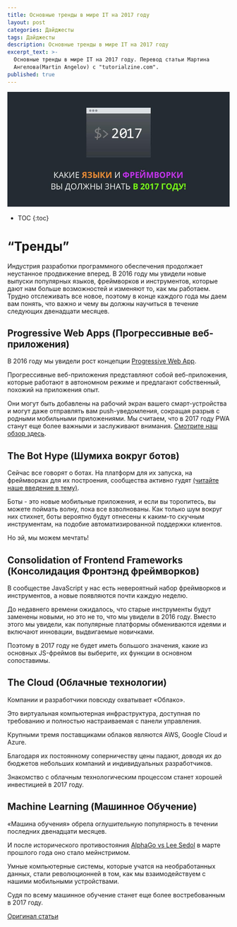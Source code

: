 ```yaml
---
title: Основные тренды в мире IT на 2017 году
layout: post
categories: Дайджесты
tags: Дайджесты
description: Основные тренды в мире IT на 2017 году
excerpt_text: >-
  Основные тренды в мире IT на 2017 году. Перевод статьи Мартина
  Ангелова(Martin Angelov) с "tutorialzine.com".
published: true
---
```


![Основные тренды в мире IT на 2017 году](/images/post/digest/04-2017/the-languages-and-frameworks-you-should-learn-in-2017.png)

* TOC
{:toc}

# “Тренды”

Индустрия разработки программного обеспечения продолжает неустанное продвижение вперед. В 2016 году мы увидели новые выпуски популярных языков, фреймворков и инструментов, которые дают нам больше возможностей и изменяют то, как мы работаем. Трудно отслеживать все новое, поэтому в конце каждого года мы даем вам понять, что важно и чему вы должны научиться в течение следующих двенадцати месяцев.


## Progressive Web Apps (Прогрессивные веб-приложения)

В 2016 году мы увидели рост концепции [Progressive Web App](https://developers.google.com/web/progressive-web-apps/). 

Прогрессивные веб-приложения представляют собой веб-приложения, которые работают в автономном режиме и предлагают собственный, похожий на приложения опыт. 

Они могут быть добавлены на рабочий экран вашего смарт-устройства и могут даже отправлять вам push-уведомления, сокращая разрыв с родными мобильными приложениями. Мы считаем, что в 2017 году PWA станут еще более важными и заслуживают внимания. [Смотрите наш обзор здесь](http://tutorialzine.com/2016/09/everything-you-should-know-about-progressive-web-apps/).

## The Bot Hype (Шумиха вокруг ботов)

Сейчас все говорят о ботах. На платформ для их запуска, на фреймворках для их построения, сообщества активно гудят [(читайте наше введение в тему)](http://tutorialzine.com/2016/11/introduction-to-chatbots/). 

Боты - это новые мобильные приложения, и если вы торопитесь, вы можете поймать волну, пока все взволнованы. Как только шум вокруг них стихнет, боты вероятно будут отнесены к каким-то скучным инструментам, на подобие автоматизированной поддержки клиентов. 

Но эй, мы можем мечтать!

## Consolidation of Frontend Frameworks (Консолидация Фронтэнд фреймворков)

В сообществе JavaScript у нас есть невероятный набор фреймворков и инструментов, а новые появляются почти каждую неделю. 

До недавнего времени ожидалось, что старые инструменты будут заменены новыми, но это не то, что мы увидели в 2016 году. Вместо этого мы увидели, как популярные платформы обмениваются идеями и включают инновации, выдвигаемые новичками. 

Поэтому в 2017 году не будет иметь большого значения, какие из основных JS-фреймов вы выберите, их функции в основном сопоставимы.

## The Cloud (Облачные технологии)

Компании и разработчики повсюду охватывает «Облако». 

Это виртуальная компьютерная инфраструктура, доступная по требованию и полностью настраиваемая с панели управления. 

Крупными тремя поставщиками облаков являются AWS, Google Cloud и Azure. 

Благодаря их постоянному соперничеству цены падают, доводя их до бюджетов небольших компаний и индивидуальных разработчиков. 

Знакомство с облачным технологическим процессом станет хорошей инвестицией в 2017 году.

## Machine Learning (Машинное Обучение)

«Машина обучения» обрела оглушительную популярность в течении последних двенадцати месяцев. 

И после исторического противостояния [AlphaGo vs Lee Sedol](https://en.wikipedia.org/wiki/AlphaGo_versus_Lee_Sedol) в марте прошлого года оно стало мейнстримом. 

Умные компьютерные системы, которые учатся на необработанных данных, стали революционней в том, как мы взаимодействуем с нашими мобильными устройствами. 

Судя по всему машинное обучение станет еще более востребованным в 2017 году.

[Оригинал статьи](http://tutorialzine.com/2016/12/the-languages-frameworks-tools-you-should-learn-in-2017/)

